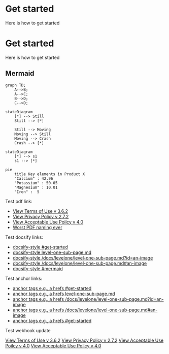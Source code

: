 # Get started
Here is how to get started
# Get started
Here is how to get started
## Mermaid

```mermaid
graph TD;
    A-->B;
    A-->C;
    B-->D;
    C-->D;
```

```mermaid
stateDiagram
    [*] --> Still
    Still --> [*]

    Still --> Moving
    Moving --> Still
    Moving --> Crash
    Crash --> [*]
```

```mermaid
stateDiagram
    [*] --> s1
    s1 --> [*]
```

```mermaid
pie
    title Key elements in Product X
    "Calcium" : 42.96
    "Potassium" : 50.05
    "Magnesium" : 10.01
    "Iron" :  5
```
Test pdf link:
- [View Terms of Use v 3.6.2](../../terms-of-use.pdf ':target=_blank') 
- [View Privacy Policy v 2.7.2](../../privacy-policy-v-2.7.2.pdf ':target=_blank') 
- [View Acceptable Use Poilcy v 4.0](../../mdm-aup-v4.0.pdf ':target=_blank') 
- [Worst PDF naming ever](../../assets/Random%20Naming%20Style%201%20.%202%203.4.pdf ':target=_blank') 

Test docsify links:
- [docsify-style #get-started ](#get-started)
- [docsify-style level-one-sub-page.md ](level-one-sub-page.md)
- [docsify-style /docs/levelone/level-one-sub-page.md?id=an-image](/docs/levelone/level-one-sub-page.md?id=an-image)
- [docsify-style /docs/levelone/level-one-sub-page.md#an-image](/docs/levelone/level-one-sub-page.md#an-image)
- [docsify-style #mermaid](#mermaid)

Test anchor links:
- <a href="#get-started">anchor tags e.g., a hrefs #get-started</a>
- <a href="level-one-sub-page.md">anchor tags e.g., a hrefs level-one-sub-page.md</a>
- <a href="/docs/levelone/level-one-sub-page.md?id=an-image">anchor tags e.g., a hrefs /docs/levelone/level-one-sub-page.md?id=an-image</a>
- <a href="/docs/levelone/level-one-sub-page.md#an-image">anchor tags e.g., a hrefs /docs/levelone/level-one-sub-page.md#an-image</a>
- <a href="#mermaid">anchor tags e.g., a hrefs #get-started</a>
  

Test webhook update

<a href="/terms-of-use.pdf" target="_blank">View Terms of Use v 3.6.2</a>
<a href="/privacy-policy-v-2.7.2.pdf" target="_blank">View Privacy Policy v 2.7.2</a>
<a href="/mdm-aup-v4.0.pdf " target="_blank">View Acceptable Use Poilcy v 4.0</a>
<a href="/assets/Random Naming Style 1 . 2 3.4.pdf" target="_blank">View Acceptable Use Poilcy v 4.0</a>